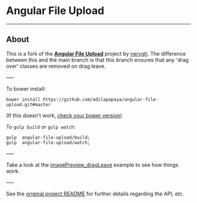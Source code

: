 # Angular File Upload

---

## About

This is a fork of the [**Angular File Upload**](https://github.com/nervgh/angular-file-upload/) project by [nervgh](https://github.com/nervgh/). The difference between this and the main branch is that this branch ensures that any 'drag over' classes are removed on drag leave. 

–––

To bower install:
```
bower install https://github.com/adilapapaya/angular-file-upload.git#master
```

(If this doesn't work, [check your bower version](http://stackoverflow.com/questions/16949173/how-to-install-latest-untagged-state-of-a-repo-using-bower))


To `gulp build` or `gulp watch`:
```
gulp  angular-file-upload/build; 
gulp  angular-file-upload/watch;
```

–––

Take a look at the [imagePreview_dragLeave](examples/imagePreview_dragLeave) example to see how things work.

–––

See the [original project README](https://github.com/nervgh/angular-file-upload/) for further details regarding the API, etc.



